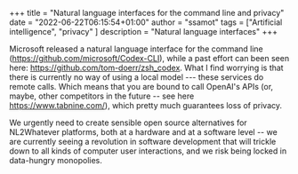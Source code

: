 +++
title = "Natural language interfaces for the command line and privacy"
date = "2022-06-22T06:15:54+01:00"
author = "ssamot"
tags = ["Artificial intelligence", "privacy" ]
description = "Natural language interfaces"
+++

Microsoft released a natural language interface for the command line (https://github.com/microsoft/Codex-CLI), while a past effort can been seen here: https://github.com/tom-doerr/zsh_codex.  What I find worrying is that there is currently no way of using a local model --- these services do remote calls. Which means that you are bound to call OpenAI's APIs (or, maybe, other competitors in the future -- see here https://www.tabnine.com/), which pretty much guarantees loss of privacy.

We urgently need to create sensible open source alternatives for NL2Whatever platforms, both at a hardware and at a software level -- we are currently seeing a revolution in software development that will trickle down to all kinds of computer user interactions, and we risk being locked in data-hungry monopolies.
